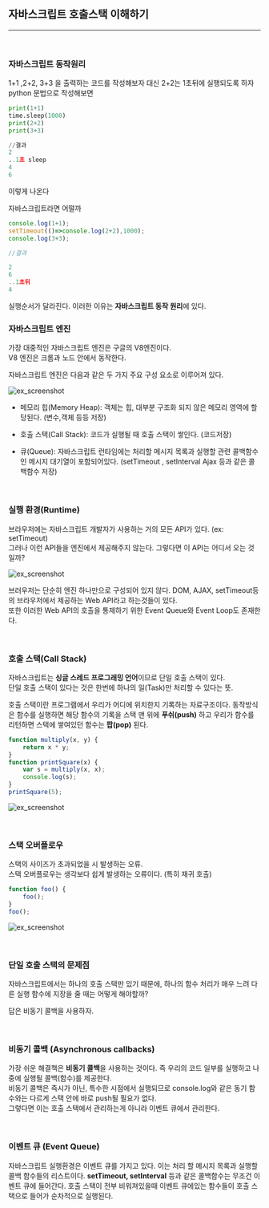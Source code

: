 ## 자바스크립트 호출스택 이해하기
<hr/>

<br>

### 자바스크립트 동작원리
1+1 ,2+2, 3+3 을 출력하는 코드를 작성해보자
대신 2+2는 1초뒤에 실행되도록 하자
python 문법으로 작성해보면
```python
print(1+1)
time.sleep(1000)
print(2+2)
print(3+3)

//결과
2
..1초 sleep
4
6
```
이렇게 나온다 

자바스크립트라면 어떨까

```javascript
console.log(1+1);
setTimeout(()=>console.log(2+2),1000);
console.log(3+3);

//결과

2
6
..1초뒤
4
```

실행순서가 달라진다. 이러한 이유는 **자바스크립트 동작 원리**에 있다.




### 자바스크립트 엔진

가장 대중적인 자바스크립트 엔진은 구글의 V8엔진이다.   
V8 엔진은 크롬과 노드 안에서 동작한다.   

자바스크립트 엔진은 다음과 같은 두 가지 주요 구성 요소로 이루어져 있다.

![ex_screenshot](../Asset/heap-stack.png)   


- 메모리 힙(Memory Heap): 객체는 힙, 대부분 구조화 되지 않은 메모리 영역에 할당된다. (변수,객체 등등 저장)

- 호출 스택(Call Stack): 코드가 실행될 때 호출 스택이 쌓인다. (코드저장)

- 큐(Queue): 자바스크립트 런타임에는 처리할 메시지 목록과 실행할 관련 콜백함수인 메시지 대기열이 포함되어있다. (setTimeout , setInterval  Ajax 등과 같은 콜백함수 저장)

<br>

### 실행 환경(Runtime)
브라우저에는 자바스크립트 개발자가 사용하는 거의 모든 API가 있다. (ex: setTimeout)   
그러나 이런 API들을 엔진에서 제공해주지 않는다. 그렇다면 이 API는 어디서 오는 것일까?

![ex_screenshot](../Asset/runtime.png)

브러우저는 단순히 엔진 하나만으로 구성되어 있지 않다. DOM, AJAX, setTimeout등의 브라우저에서 제공하는 Web API라고 하는것들이 있다.   
또한 이러한 Web API의 호출을 통제하기 위한 Event Queue와 Event Loop도 존재한다.

<br>

### 호출 스택(Call Stack)

자바스크립트는 **싱글 스레드 프로그래밍 언어**이므로 단일 호출 스택이 있다.   
단일 호출 스택이 있다는 것은 한번에 하나의 일(Task)만 처리할 수 있다는 뜻.   

호출 스택이란 프로그램에서 우리가 어디에 위치한지 기록하는 자료구조이다.   동작방식은 함수를 실행하면 해당 함수의 기록을 스택 맨 위에 **푸쉬(push)** 하고 우리가 함수를 리턴하면 스택에 쌓여있던 함수는 **팝(pop)** 된다.   

```javascript
function multiply(x, y) {
    return x * y;
}
function printSquare(x) {
    var s = multiply(x, x);
    console.log(s);
}
printSquare(5);
```

![ex_screenshot](../Asset/call-stack.png)


<br>

### 스택 오버플로우

스택의 사이즈가 초과되었을 시 발생하는 오류.   
스택 오버플로우는 생각보다 쉽게 발생하는 오류이다. (특히 재귀 호출)

```javascript
function foo() {
    foo();
}
foo();
```

![ex_screenshot](../Asset/stack-overflow.png)

<br>

### 단일 호출 스택의 문제점

자바스크립트에서는 하나의 호출 스택만 있기 때문에, 하나의 함수 처리가 매우 느려 다른 실행 함수에 지장을 줄 때는 어떻게 해야할까?

답은 비동기 콜백을 사용하자.

<br>

### 비동기 콜백 (Asynchronous callbacks)

가장 쉬운 해결책은 **비동기 콜백**을 사용하는 것이다. 즉 우리의 코드 일부를 실행하고 나중에 실행될 콜백(함수)를 제공한다.   
비동기 콜백은 즉시가 아닌, 특수한 시점에서 실행되므로 console.log와 같은 동기 함수와는 다르게 스택 안에 바로 push될 필요가 없다.   
그렇다면 이는 호출 스택에서 관리하는게 아니라 이벤트 큐에서 관리한다.

<br>

### 이벤트 큐 (Event Queue)

자바스크립트 실행환경은 이벤트 큐를 가지고 있다. 이는 처리 할 메시지 목록과 실행할 콜백 함수들의 리스트이다.
**setTimeout, setInterval** 등과 같은 콜백함수는 무조건 이벤트 큐에 들어간다.
호출 스택이 전부 비워져있을때 이벤트 큐에있는 함수들이 호출 스택으로 들어가 순차적으로 실행된다.